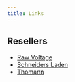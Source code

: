```yaml
---
title: Links
---
```

## Resellers

* [Raw Voltage](https://rawvoltage.wien/)
* [Schneiders Laden](https://www.schneidersladen.de/)
* [Thomann](https://m.thomann.de/at/modulare_systeme.html)

